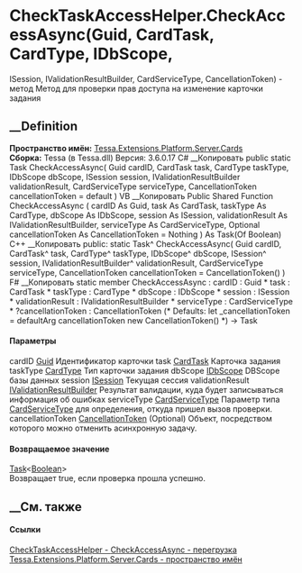# CheckTaskAccessHelper.CheckAccessAsync(Guid, CardTask, CardType, IDbScope,
ISession, IValidationResultBuilder, CardServiceType, CancellationToken) -
метод
Метод для проверки прав доступа на изменение карточки задания
## __Definition
 **Пространство имён:**
[Tessa.Extensions.Platform.Server.Cards](N_Tessa_Extensions_Platform_Server_Cards.htm)  
 **Сборка:** Tessa (в Tessa.dll) Версия: 3.6.0.17
C# __Копировать
     public static Task<bool> CheckAccessAsync(
    	Guid cardID,
    	CardTask task,
    	CardType taskType,
    	IDbScope dbScope,
    	ISession session,
    	IValidationResultBuilder validationResult,
    	CardServiceType serviceType,
    	CancellationToken cancellationToken = default
    )
VB __Копировать
     Public Shared Function CheckAccessAsync ( 
    	cardID As Guid,
    	task As CardTask,
    	taskType As CardType,
    	dbScope As IDbScope,
    	session As ISession,
    	validationResult As IValidationResultBuilder,
    	serviceType As CardServiceType,
    	Optional cancellationToken As CancellationToken = Nothing
    ) As Task(Of Boolean)
C++ __Копировать
     public:
    static Task<bool>^ CheckAccessAsync(
    	Guid cardID, 
    	CardTask^ task, 
    	CardType^ taskType, 
    	IDbScope^ dbScope, 
    	ISession^ session, 
    	IValidationResultBuilder^ validationResult, 
    	CardServiceType serviceType, 
    	CancellationToken cancellationToken = CancellationToken()
    )
F# __Копировать
     static member CheckAccessAsync : 
            cardID : Guid * 
            task : CardTask * 
            taskType : CardType * 
            dbScope : IDbScope * 
            session : ISession * 
            validationResult : IValidationResultBuilder * 
            serviceType : CardServiceType * 
            ?cancellationToken : CancellationToken 
    (* Defaults:
            let _cancellationToken = defaultArg cancellationToken new CancellationToken()
    *)
    -> Task<bool> 
#### Параметры
cardID [Guid](https://learn.microsoft.com/dotnet/api/system.guid)
    Идентификатор карточки
task [CardTask](T_Tessa_Cards_CardTask.htm)
    Карточка задания
taskType [CardType](T_Tessa_Cards_CardType.htm)
    Тип карточки задания
dbScope [IDbScope](T_Tessa_Platform_Data_IDbScope.htm)
    DBScope базы данных
session [ISession](T_Tessa_Platform_Runtime_ISession.htm)
    Текущая сессия
validationResult
[IValidationResultBuilder](T_Tessa_Platform_Validation_IValidationResultBuilder.htm)
    Результат валидации, куда будет записываться информация об ошибках
serviceType [CardServiceType](T_Tessa_Cards_CardServiceType.htm)
    Параметр типа [CardServiceType](T_Tessa_Cards_CardServiceType.htm) для определения, откуда пришел вызов проверки.
cancellationToken
[CancellationToken](https://learn.microsoft.com/dotnet/api/system.threading.cancellationtoken)
(Optional)
    Объект, посредством которого можно отменить асинхронную задачу.
#### Возвращаемое значение
[Task](https://learn.microsoft.com/dotnet/api/system.threading.tasks.task-1)<[Boolean](https://learn.microsoft.com/dotnet/api/system.boolean)>  
Возвращает true, если проверка прошла успешно.
##  __См. также
#### Ссылки
[CheckTaskAccessHelper -
](T_Tessa_Extensions_Platform_Server_Cards_CheckTaskAccessHelper.htm)
[CheckAccessAsync -
перегрузка](Overload_Tessa_Extensions_Platform_Server_Cards_CheckTaskAccessHelper_CheckAccessAsync.htm)
[Tessa.Extensions.Platform.Server.Cards - пространство
имён](N_Tessa_Extensions_Platform_Server_Cards.htm)
